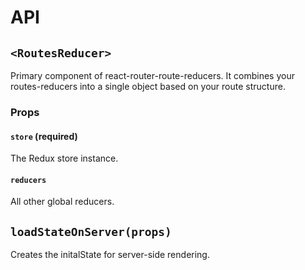 # API

## `<RoutesReducer>`

Primary component of react-router-route-reducers. It combines your routes-reducers into a single object based on your route structure.

### Props

#### `store` (required)

The Redux store instance.

#### `reducers`

All other global reducers.

## `loadStateOnServer(props)`

Creates the initalState for server-side rendering.
